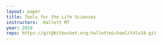 ```yaml
---
layout: paper
title: Tools for the Life Sciences
instructors:  Hallett MT
year: 2018
repo: https://git@bitbucket.org:hallettmichael/t4ls18.git
---
```


